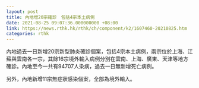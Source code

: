 ```yaml
---
layout: post
title: 內地增20宗確診　包括4宗本土病例
date: 2021-08-25 09:07:36.000000000 +08:00
link: https://news.rthk.hk/rthk/ch/component/k2/1607460-20210825.htm
categories: rthk
---
```


內地過去一日新增20宗新型肺炎確診個案，包括4宗本土病例，兩宗位於上海、江蘇與雲南各一宗，其餘16宗境外輸入病例分別在雲南、上海、廣東、天津等地方確診。內地至今一共有94707人染病，過去一日無新增死亡病例。

另外，內地新增11宗無症狀感染個案，全部為境外輸入。
